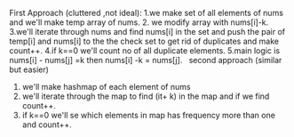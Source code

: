First Approach (cluttered ,not ideal):
1.we make set of all elements of nums and we'll make temp array of nums.
2. we modify array with nums[i]-k.
3.we'll iterate through nums and find nums[i] in the set and push the pair of temp[i] and nums[i] to the the check set to get rid of duplicates and make count++.
4.if k==0 we'll count no of all duplicate elements.
5.main logic is nums[i] - nums[j] =k then nums[i] -k = nums[j].
​
​
second approach (similar but easier)
1. we'll make hashmap of each element of nums
2. we'll iterate through the map to find (it+ k) in the map and if we find count++.
3. if k==0 we'll se which elements in map has frequency more than one and count++.